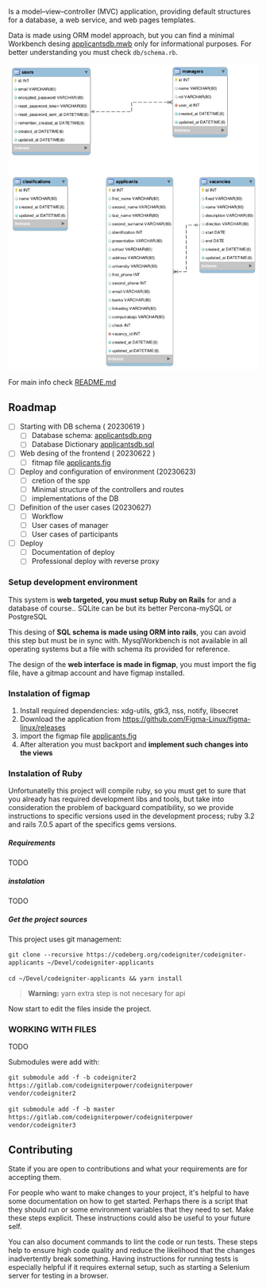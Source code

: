 

Is a model–view–controller (MVC) application, providing default structures 
for a database, a web service, and web pages templates.

Data is made using ORM model approach, but you can find a minimal Workbench desing [applicantsdb.mwb](applicantsdb.mwb)
only for informational purposes. For better understanding you must check `db/schema.rb`.

![](applicantsdb.png)

For main info check [README.md](README.md)

## Roadmap

- [ ] Starting with DB schema ( 20230619 )
    - [ ] Database schema: [applicantsdb.png](applicantsdb.png)
    - [ ] Database Dictionary [applicantsdb.sql](applicantsdb.sql)
- [ ] Web desing of the frontend ( 20230622 )
    - [ ] fitmap file [applicants.fig](applicants.)
- [ ] Deploy and configuration of environment (20230623)
    - [ ] cretion of the spp
    - [ ] Minimal structure of the controllers and routes
    - [ ] implementations of the DB
- [ ] Definition of the user cases (20230627)
    - [ ] Workflow
    - [ ] User cases of manager
    - [ ] User cases of participants
- [ ] Deploy
    - [ ] Documentation of deploy
    - [ ] Professional deploy with reverse proxy

### Setup development environment

This system is **web targeted, you must setup Ruby on Rails** for and a database 
of course.. SQLite can be but its better Percona-mySQL or PostgreSQL

This desing of **SQL schema is made using ORM into rails**, you can avoid this 
step but must be in sync with. MysqlWorkbench is not available in all operating 
systems but a file with schema its provided for reference.

The design of the **web interface is made in figmap**, you must import the fig 
file, have a gitmap account and have figmap installed.

### Instalation of figmap 

1. Install required dependencies: xdg-utils, gtk3, nss, notify, libsecret
2. Download the application from https://github.com/Figma-Linux/figma-linux/releases
3. import the figmap file [applicants.fig](applicants.fig)
4. After alteration you must backport and **implement such changes into the views**

### Instalation of Ruby

Unfortunatelly this project will compile ruby, so you must get to sure that you 
already has required development libs and tools, but take into consideration the 
problem of backguard compatibility, so we provide instructions to specific versions 
used in the development process; ruby 3.2 and rails 7.0.5 apart of the specifics gems versions.

##### Requirements

TODO

##### instalation

TODO

##### Get the project sources

This project uses git management:

```
git clone --recursive https://codeberg.org/codeigniter/codeigniter-applicants ~/Devel/codeigniter-applicants

cd ~/Devel/codeigniter-applicants && yarn install
```

> **Warning:** yarn extra step is not necesary for api

Now start to edit the files inside the project.

### WORKING WITH FILES

TODO

Submodules were add with:

```
git submodule add -f -b codeigniter2 https://gitlab.com/codeigniterpower/codeigniterpower vendor/codeigniter2

git submodule add -f -b master https://gitlab.com/codeigniterpower/codeigniterpower vendor/codeigniter3
```

## Contributing

State if you are open to contributions and what your requirements are for accepting them.

For people who want to make changes to your project, it's helpful to have some documentation on how to get started. Perhaps there is a script that they should run or some environment variables that they need to set. Make these steps explicit. These instructions could also be useful to your future self.

You can also document commands to lint the code or run tests. These steps help to ensure high code quality and reduce the likelihood that the changes inadvertently break something. Having instructions for running tests is especially helpful if it requires external setup, such as starting a Selenium server for testing in a browser.

